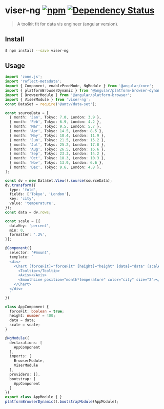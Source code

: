 # viser-ng [![npm](https://img.shields.io/npm/v/viser-ng.svg)](https://www.npmjs.com/package/viser-ng) [![Dependency Status](https://david-dm.org/viserjs/viser-ng.svg?path=packages/viser-ng)](https://david-dm.org/viserjs/viser-ng.svg?path=packages/viser-ng)

> A toolkit fit for data vis engineer (angular version).

## Install

```sh
$ npm install --save viser-ng
```

## Usage

```ts
import 'zone.js';
import 'reflect-metadata';
import { Component, enableProdMode, NgModule } from '@angular/core';
import { platformBrowserDynamic } from '@angular/platform-browser-dynamic';
import { BrowserModule } from '@angular/platform-browser';
import { ViserModule } from 'viser-ng';
const DataSet = require('@antv/data-set');

const sourceData = [
  { month: 'Jan', Tokyo: 7.0, London: 3.9 },
  { month: 'Feb', Tokyo: 6.9, London: 4.2 },
  { month: 'Mar', Tokyo: 9.5, London: 5.7 },
  { month: 'Apr', Tokyo: 14.5, London: 8.5 },
  { month: 'May', Tokyo: 18.4, London: 11.9 },
  { month: 'Jun', Tokyo: 21.5, London: 15.2 },
  { month: 'Jul', Tokyo: 25.2, London: 17.0 },
  { month: 'Aug', Tokyo: 26.5, London: 16.6 },
  { month: 'Sep', Tokyo: 23.3, London: 14.2 },
  { month: 'Oct', Tokyo: 18.3, London: 10.3 },
  { month: 'Nov', Tokyo: 13.9, London: 6.6 },
  { month: 'Dec', Tokyo: 9.6, London: 4.8 },
];

const dv = new DataSet.View().source(sourceData);
dv.transform({
  type: 'fold',
  fields: ['Tokyo', 'London'],
  key: 'city',
  value: 'temperature',
});
const data = dv.rows;

const scale = [{
  dataKey: 'percent',
  min: 0,
  formatter: '.2%',
}];

@Component({
  selector: '#mount',
  template: `
  <div>
    <Chart [forceFit]="forceFit" [height]="height" [data]="data" [scale]="scale">
      <Tooltip></Tooltip>
      <Axis></Axis>
      <SmoothLine position="month*temperature" color="city" size="2"></SmoothLine>
    </Chart>
  </div>
  `
})

class AppComponent {
  forceFit: boolean = true;
  height: number = 400;
  data = data;
  scale = scale;
}

@NgModule({
  declarations: [
    AppComponent
  ],
  imports: [
    BrowserModule,
    ViserModule
  ],
  providers: [],
  bootstrap: [
    AppComponent
  ]
})
export class AppModule { }
platformBrowserDynamic().bootstrapModule(AppModule);
```
